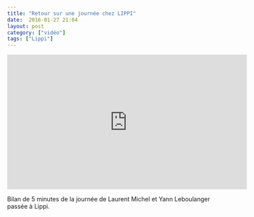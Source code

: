 ```yaml
---
title: "Retour sur une journée chez LIPPI"
date:  2016-01-27 21:04
layout: post
category: ["vidéo"]
tags: ["Lippi"]
---
```


<iframe width="560" height="315" src="https://www.youtube.com/embed/c7hxyb4GOmU?rel=0&amp;showinfo=0" frameborder="0" allowfullscreen></iframe>

<p>Bilan de 5 minutes de la journée de Laurent Michel et Yann Leboulanger passée à Lippi.</p>
